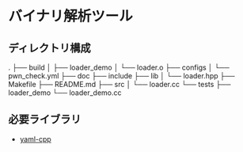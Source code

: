 # バイナリ解析ツール

## ディレクトリ構成

.
├── build 
│   ├── loader_demo
│   └── loader.o
├── configs
│   └── pwn_check.yml
├── doc
├── include
├── lib
│   └── loader.hpp
├── Makefile
├── README.md
├── src
│   └── loader.cc
└── tests
    ├── loader_demo
    └── loader_demo.cc

## 必要ライブラリ

* [yaml-cpp](https://github.com/jbeder/yaml-cpp)
